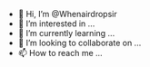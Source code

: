 - 👋 Hi, I’m @Whenairdropsir
- 👀 I’m interested in ...
- 🌱 I’m currently learning ...
- 💞️ I’m looking to collaborate on ...
- 📫 How to reach me ...

<!---
Whenairdropsir/Whenairdropsir is a ✨ special ✨ repository because its `README.md` (this file) appears on your GitHub profile.
You can click the Preview link to take a look at your changes.
--->
